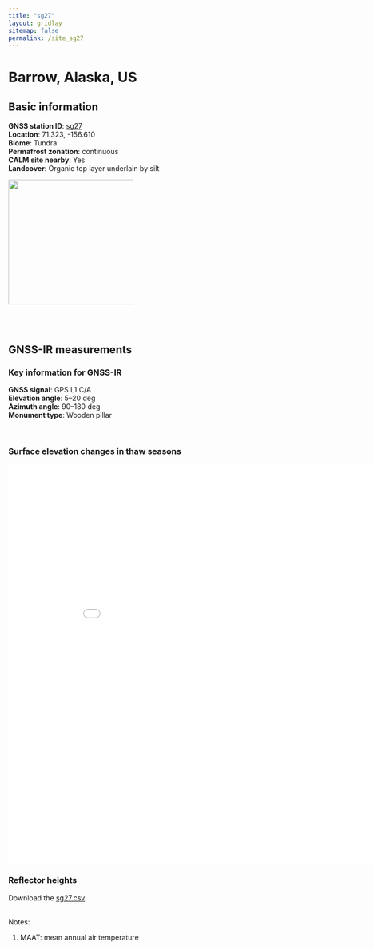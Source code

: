```yaml
---
title: "sg27"
layout: gridlay
sitemap: false
permalink: /site_sg27
---
```


# Barrow, Alaska, US

## Basic information

<div markdown="0" id="information" class="col-sm-12">
    <!--
    <div markdown="0" id="geolocation" class="col-sm-6">
        <iframe width="350px" height="350px" frameborder="0" src="{{ site.url }}{{ site.baseurl }}/maps/sg27.html"></iframe>  
    </div>
    -->
    <p>
        <b>GNSS station ID</b>:         <a href="https://www.unavco.org/instrumentation/networks/status/pbo/overview/sg27">sg27</a><br/>            
        <b>Location</b>:                71.323, -156.610<br/>
        <b>Biome</b>:                   Tundra<br/>
        <b>Permafrost zonation</b>:     continuous<br/>
        <b>CALM site nearby</b>:        Yes<br/>
        <b>Landcover</b>:               Organic top layer underlain by silt
    </p>
    <p>
        <img src="{{ site.url }}{{ site.baseurl }}/photos/sg27_east.jpg" height="250px" border="0">
    </p>
    <br/>
    <br/>
</div>

## GNSS-IR measurements

<div markdown="0" id="parameter" class="col-sm-12">
    <h3>Key information for GNSS-IR</h3>
    <p>
    <b>GNSS signal</b>:            GPS L1 C/A <br/>
    <b>Elevation angle</b>:        5–20 deg <br/>
    <b>Azimuth angle</b>:          90–180 deg <br/>
    <b>Monument type</b>:          Wooden pillar
    </p>
    <br/>
    <h3>Surface elevation changes in thaw seasons</h3>
    <iframe width="900" height="800" frameborder="0" scrolling="no" src="{{ site.url }}{{ site.baseurl }}/gnssir/sg27_plot.html"></iframe>
    <br/>
    <h3>Reflector heights</h3>
    Download the <a href="{{ site.url }}{{ site.baseurl }}/gnssir/sg27.csv">sg27.csv</a>
    <br/>
    <br/>
</div>

Notes:
1. MAAT: mean annual air temperature




